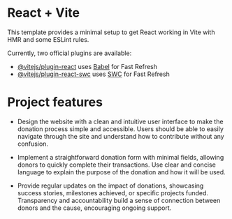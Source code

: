 # React + Vite

This template provides a minimal setup to get React working in Vite with HMR and some ESLint rules.

Currently, two official plugins are available:

- [@vitejs/plugin-react](https://github.com/vitejs/vite-plugin-react/blob/main/packages/plugin-react/README.md) uses [Babel](https://babeljs.io/) for Fast Refresh
- [@vitejs/plugin-react-swc](https://github.com/vitejs/vite-plugin-react-swc) uses [SWC](https://swc.rs/) for Fast Refresh

# Project features
* Design the website with a clean and intuitive user interface to make the donation process simple and accessible. Users should be able to easily navigate through the site and understand how to contribute without any confusion.

* Implement a straightforward donation form with minimal fields, allowing donors to quickly complete their transactions. Use clear and concise language to explain the purpose of the donation and how it will be used.

* Provide regular updates on the impact of donations, showcasing success stories, milestones achieved, or specific projects funded. Transparency and accountability build a sense of connection between donors and the cause, encouraging ongoing support.
